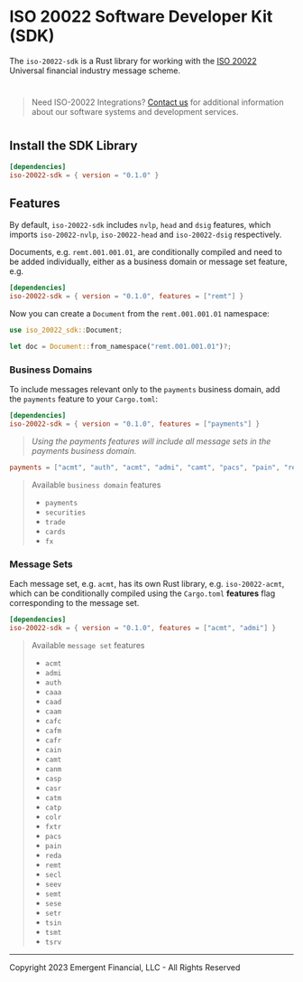 # ISO 20022 Software Developer Kit (SDK)

The `iso-20022-sdk` is a Rust library for working with the <a href="https://iso20022.org" target="_blank">ISO 20022</a> Universal financial industry message scheme.


> #
> Need ISO-20022 Integrations? [Contact us](mailto:contact@emergent.financial) for additional information about our software systems and development services.
> #

## Install the SDK Library

```toml
[dependencies]
iso-20022-sdk = { version = "0.1.0" }

```


## Features

By default, `iso-20022-sdk` includes `nvlp`, `head` and `dsig` features, which imports `iso-20022-nvlp`, `iso-20022-head` and `iso-20022-dsig` respectively.

Documents, e.g. `remt.001.001.01`, are conditionally compiled and need to be added individually, either as a business domain or message set feature, e.g.

```toml
[dependencies]
iso-20022-sdk = { version = "0.1.0", features = ["remt"] }
```

Now you can create a `Document` from the `remt.001.001.01` namespace:

```rust
use iso_20022_sdk::Document;

let doc = Document::from_namespace("remt.001.001.01")?;

```

### Business Domains

To include messages relevant only to the `payments` business domain, add the `payments` feature to your `Cargo.toml`:

```toml
[dependencies]
iso-20022-sdk = { version = "0.1.0", features = ["payments"] }

```

> *Using the payments features will include all message sets in the payments business domain.*
> 
```toml
payments = ["acmt", "auth", "acmt", "admi", "camt", "pacs", "pain", "reda", "remt"]
```
> 
> Available `business domain` features
> 
> - `payments`
> - `securities`
> - `trade`
> - `cards`
> - `fx`


### Message Sets

Each message set, e.g. `acmt`, has its own Rust library, e.g. `iso-20022-acmt`, which can be conditionally compiled using the `Cargo.toml` **features** flag corresponding to the message set. 


```toml
[dependencies]
iso-20022-sdk = { version = "0.1.0", features = ["acmt", "admi"] }

```


> Available `message set` features
>
> - `acmt`
> - `admi`
> - `auth`
> - `caaa`
> - `caad`
> - `caam`
> - `cafc`
> - `cafm`
> - `cafr`
> - `cain`
> - `camt`
> - `canm`
> - `casp`
> - `casr`
> - `catm`
> - `catp`
> - `colr`
> - `fxtr`
> - `pacs`
> - `pain`
> - `reda`
> - `remt`
> - `secl`
> - `seev`
> - `semt`
> - `sese`
> - `setr`
> - `tsin`
> - `tsmt`
> - `tsrv`

<hr/>

Copyright 2023 Emergent Financial, LLC - All Rights Reserved